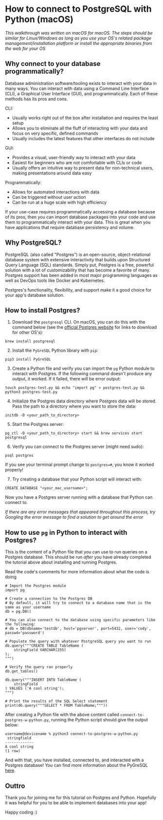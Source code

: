 # How to connect to PostgreSQL with Python (macOS)

*This walkthrough was written on macOS for macOS. The steps should be similar for Linux/Windows as long as you use your OS's related package management/installation platform or install the appropriate binaries from the web for your OS*

## Why connect to your database programmatically?

Database administration software/tooling exists to interact with your data in many ways.  You can interact with data using a Command Line Interface (CLI), a Graphical User Interface (GUI), and programmatically.  Each of these methods has its pros and cons.

CLI:
* Usually works right out of the box after installation and requires the least setup
* Allows you to eliminate all the fluff of interacting with your data and focus on very specific, defined commands
* Usually includes the latest features that other interfaces do not include

GUI:
* Provides a visual, user-friendly way to interact with your data
* Easiest for beginners who are not comfortable with CLIs or code
* Usually offers an intuitive way to present data for non-technical users, making presentations around data easy

Programmatically:
* Allows for automated interactions with data
* Can be triggered without user action
* Can be run at a huge scale with high efficiency

If your use-case requires programmatically accessing a database because of its pros, then you can import database packages into your code and use them to programmatically interact with your data.  This is great when you have applications that require database persistency and volume.

## Why PostgreSQL?

PostgreSQL (also called "Postgres") is an open-source, object-relational database system with extensive interactivity that builds upon Structured Query Language (SQL) standards.  Simply put, Postgres is a free, powerful solution with a lot of customizability that has become a favorite of many.  Postgres support has been added in most major programming languages as well as DevOps tools like Docker and Kubernetes.

Postgres's functionality, flexibility, and support make it a good choice for your app's database solution.

## How to install Postgres?

1. Download the `postgresql` CLI.  On macOS, you can do this with the command below (see the [official Postgres website](https://www.postgresql.org/download/) for links to download for other OS's):

```
brew install postgresql
```

2. Install the `PyGreSQL` Python library with `pip`:
```
pip3 install PyGreSQL
```

3. Create a Python file and verify you can import the `pg` Python module to interact with Postgres.  If the following command doesn't produce any output, it worked.  If it failed, there will be error output:

```
touch postgres-test.py && echo "import pg" > postgres-test.py && python3 postgres-test.py
```

4. Initialize the Postgres data directory where Postgres data will be stored.  Pass the path to a directory where you want to store the data:

```
initdb -D <your_path_to_directory>
```

5. Start the Postgres server:

```
pg_ctl -D <your_path_to_directory> start && brew services start postgresql
```

6. Verify you can connect to the Postgres server (might need sudo):

```
psql postgres
```

If you see your terminal prompt change to `postgres=#`, you know it worked properly!

7. Try creating a database that your Python script will interact with:

```
CREATE DATABASE "<your_mac_username>";
```

Now you have a Postgres server running with a database that Python can connect to.

*If there are any error messages that appeared throughout this process, try Googling the error message to find a solution to get around the error*

## How to use `pg` in Python to interact with Postgres?

This is the content of a Python file that you can use to run queries on a Postgres database.  This should be run *after* you have already completed the tutorial above about installing and running Postgres.

Read the code's comments for more information about what the code is doing

```
# Import the Postgres module
import pg

# Create a connection to the Postgres DB
# By default, it will try to connect to a database name that is the same as your username
db = pg.DB()

# You can also connect to the database using specific parameters like the following:
# db = DB(dbname='testdb', host='pgserver', port=5432, user='cody', passwd='password')

# Populate the query with whatever PostgreSQL query you want to run
db.query("""CREATE TABLE TableName (
    stringField VARCHAR(255)
);
""")

# Verify the query ran properly
db.get_tables()

db.query("""INSERT INTO TableName (
    stringField
) VALUES ('A cool string');
""")

# Print the results of the SQL Select statement
print(db.query("""SELECT * FROM TableName;"""))

```

After creating a Python file with the above content called `connect-to-postgres-w-python.py`, running the Python script should give the output below:

```
username@devicename % python3 connect-to-postgres-w-python.py
 stringfield
-------------
A cool string
(1 row)
```

And with that, you have installed, connected to, and interacted with a Postgres database!  You can find more information about the PyGreSQL [here](http://www.pygresql.org/).

## Outtro

Thank you for joining me for this tutorial on Postgres and Python.  Hopefully it was helpful for you to be able to implement databases into your app!

Happy coding :)